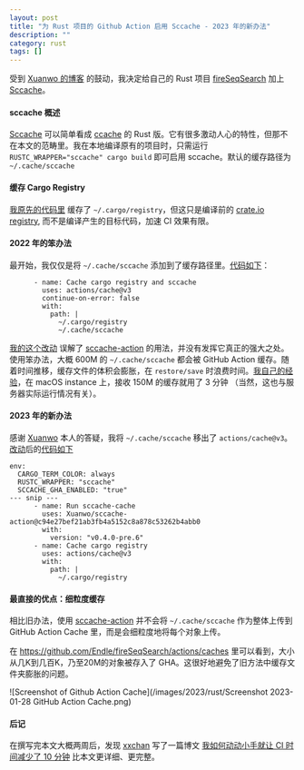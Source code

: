 ```yaml
---
layout: post
title: "为 Rust 项目的 Github Action 启用 Sccache - 2023 年的新办法"
description: ""
category: rust
tags: []
---
```


受到 [Xuanwo 的博客][xuanwo] 的鼓动，我决定给自己的 Rust 项目 
[fireSeqSearch](https://github.com/Endle/fireSeqSearch) 加上 [Sccache][]。


#### sccache 概述    

[Sccache][] 可以简单看成 [ccache][] 的 Rust 
版。它有很多激动人心的特性，但那不在本文的范畴里。我在本地编译原有的项目时，只需运行 
`RUSTC_WRAPPER="sccache" cargo build` 即可启用 sccache。默认的缓存路径为 
`~/.cache/sccache`



#### 缓存 Cargo Registry   
[我原先的代码里](https://github.com/Endle/fireSeqSearch/blob/6e760731e1f91df5f647f0bd551aceb5d83bfcbb/.github/workflows/rust.yml#L35) 缓存了 `~/.cargo/registry`，但这只是编译前的 [crate.io registry](https://doc.rust-lang.org/cargo/reference/registries.html), 而不是编译产生的目标代码，加速 CI 效果有限。


#### 2022 年的笨办法  
最开始，我仅仅是将 `~/.cache/sccache` 
添加到了缓存路径里。[代码如下](https://github.com/Endle/fireSeqSearch/blob/0e26622b8d794a2dbc83afaeb6fca1fa48cb7d01/.github/workflows/rust.yml)：  

```
      - name: Cache cargo registry and sccache
        uses: actions/cache@v3
        continue-on-error: false
        with:
          path: |
            ~/.cargo/registry
            ~/.cache/sccache
```


[我的这个改动](https://github.com/Endle/fireSeqSearch/commit/0e26622b8d794a2dbc83afaeb6fca1fa48cb7d01)
误解了 [sccache-action](https://github.com/mozilla/sccache-action) 
的用法，并没有发挥它真正的强大之处。使用笨办法，大概 600M 的 `~/.cache/sccache` 都会被 GitHub Action 
缓存。随着时间推移，缓存文件的体积会膨胀，在 `restore/save` 
时浪费时间。[我自己的经验](https://gist.github.com/Endle/efe07ca76b6e148c4682e101ff9a6731)，在 macOS instance 
上，接收 150M 的缓存就用了 3 分钟 （当然，这也与服务器实际运行情况有关）。  


#### 2023 年的新办法  
感谢 [Xuanwo](https://xuanwo.io/) 本人的答疑，我将 `~/.cache/sccache` 移出了 
`actions/cache@v3`。[改动](https://github.com/Endle/fireSeqSearch/commit/969950f7fdb794eab1b57880d0334b5285bb404f)后的[代码如下](https://github.com/Endle/fireSeqSearch/blob/969950f7fdb794eab1b57880d0334b5285bb404f/.github/workflows/rust.yml)

```
env:
  CARGO_TERM_COLOR: always
  RUSTC_WRAPPER: "sccache"
  SCCACHE_GHA_ENABLED: "true"
--- snip ---
      - name: Run sccache-cache
        uses: Xuanwo/sccache-action@c94e27bef21ab3fb4a5152c8a878c53262b4abb0
        with:
          version: "v0.4.0-pre.6"
      - name: Cache cargo registry
        uses: actions/cache@v3
        with:
          path: |
            ~/.cargo/registry
```

#### 最直接的优点：细粒度缓存  
相比旧办法，使用 [sccache-action](https://github.com/mozilla/sccache-action) 
并不会将 `~/.cache/sccache` 作为整体上传到 GitHub Action Cache 里，而是会细粒度地将每个对象上传。


在 
<https://github.com/Endle/fireSeqSearch/actions/caches> 里可以看到，大小从几K到几百K，乃至20M的对象被存入了 GHA。这很好地避免了旧方法中缓存文件夹膨胀的问题。

![Screenshot of Github Action Cache](/images/2023/rust/Screenshot 2023-01-28 GitHub Action Cache.png)


#### 后记  
在撰写完本文大概两周后，发现 [xxchan](https://xxchan.github.io/about/) 写了一篇博文 [我如何动动小手就让 CI 时间减少了 10 分钟](https://xxchan.github.io/cs/2023/02/11/optimize-rust-comptime.html) 比本文更详细、更完整。  


[Sccache]: https://github.com/mozilla/sccache  
[ccache]: https://ccache.dev/
[xuanwo]: https://xuanwo.io/reports/2023-04/
